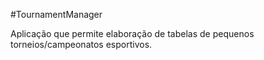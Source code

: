 #TournamentManager

Aplicação que permite elaboração de tabelas de pequenos torneios/campeonatos esportivos.

